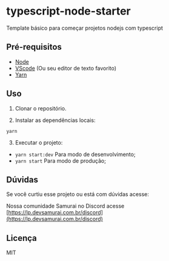 # typescript-node-starter

Template básico para começar projetos nodejs com typescript

## Pré-requisitos

- [Node](https://nodejs.org/en/)
- [VScode](https://code.visualstudio.com/) (Ou seu editor de texto favorito)
- [Yarn](https://yarnpkg.com/)

## Uso

1. Clonar o repositório.

2. Instalar as dependências locais:

`yarn`

3. Executar o projeto:

- `yarn start:dev` Para modo de desenvolvimento;
- `yarn start` Para modo de produção;

## Dúvidas

Se você curtiu esse projeto ou está com dúvidas acesse:

Nossa comunidade Samurai no Discord acesse [https://lp.devsamurai.com.br/discord](https://lp.devsamurai.com.br/discord)

## Licença

MIT
